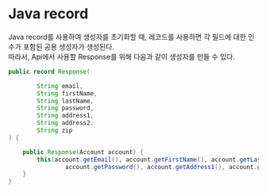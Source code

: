 # Java record
Java record를 사용하여 생성자를 초기화할 때, 레코드를 사용하면 각 필드에 대한 인수가 포함된 공용 생성자가 생성된다.  
따라서, Api에서 사용할 Response를 위해 다음과 같이 생성자를 만들 수 있다.  
```java
public record Response(

        String email,
        String firstName,
        String lastName,
        String password,
        String address1,
        String address2,
        String zip
) {

    public Response(Account account) {
        this(account.getEmail(), account.getFirstName(), account.getLastName(),
                account.getPassword(), account.getAddress1(), account.getAddress2(), account.getZip());
    }
}

```